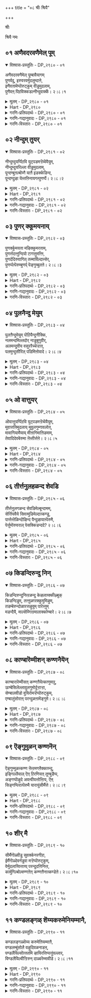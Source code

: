 +++
title = "०८ श्रीः श्रियै"

+++

श्रीः

श्रियै नमः

## ०१ अणैवदरवणैमेल् पूम्

<details open><summary>विश्वास-प्रस्तुतिः - DP_२९८० - ०१</summary>

अणैवदरवणैमेल् पूम्बावैयागम्  
पुणर्वदु, इरुवरवर्मुदलुम्दाऩे,  
इणैवऩामॆप्पॊरुट्कुम् वीडुमुदलाम्,  
पुणैवऩ् पिऱविक्कडल्नीन्दुवार्क्के। २।८।१
</details>

<details><summary>मूलम् - DP_२९८० - ०१</summary>

अणैवदरवणैमेल् पूम्बावैयागम्  
पुणर्वदु, इरुवरवर्मुदलुम्दाऩे,  
इणैवऩामॆप्पॊरुट्कुम् वीडुमुदलाम्,  
पुणैवऩ् पिऱविक्कडल्नीन्दुवार्क्के। २।८।१
</details>

<details><summary>Hart - DP_२९८०</summary>

He rests on the snake bed Adisesha  
and embraces Lakshmi on his chest:  
He is moksha and the lord of all,  
and he is the beloved of the earth goddess and the goddess of wealth:  
He is the boatman for those who wants to cross the ocean of birth:
</details>

<details><summary>गरणि-प्रतिपदार्थः - DP_२९८० - ०१</summary>

अणैवदु = पवडिसिरुवुदु, अरवु अणैमेल् = शेषन हासुगॆय मेलॆ, पूपावै = लक्ष्मीदेविय, आहम् = हृदयवन्नु, पुणर् वदु = कूडिरुवुदु, इरुवर् अवर् = अवरिब्बरिगॆ, मुदलुम् ताने = आदियू \(कारणनू\) ताने, इणैवन् आम् ऎप्पॊरुट्कुम् = ऎल्ला वस्तुगळिगू जॊतॆगारनागिद्दानॆ, वीडु = बिडुगडॆगॆ \(मोक्षक्कॆ\), मुदल् आम् = कारणनागिद्दानॆ, पुणैवन् = ईडागिद्दानॆ \(रक्षक\), पिऱवि कडल् नीन्दुवार् क्के = ’हुट्टु’ ऎम्ब कडलन्नु ईजि दाटुववरिगे;
</details>

<details><summary>गरणि-गद्यानुवादः - DP_२९८० - ०१</summary>

पवडिसिरुवुदु शेषन हासुगॆय मेलॆ. कूडिकॊण्डिरुवुदु लक्ष्मीदेविय हृदयवन्नु, अवरिब्बरिगॆ आदियू \(कारणनू\) ताने. ऎल्ला वस्तुगळ जॊतॆगारनू हौदु. बिडुगडॆगॆ \(मोक्षक्कॆ\) कारणनू हौदु. हुट्टु ऎम्ब कडलन्नु ईजि दाटुववरिगॆ ईडागि \(रक्षकनागि\)द्दानॆ. 
</details>

<details><summary>गरणि-विस्तारः - DP_२९८० - ०१</summary>

भगवन्तन चटुवटिकॆय व्याप्तियन्नू वैविध्यवन्नूइल्लि हेळलागुत्तदॆ.

“पवडिसिरुवुदु शेषन हासुगॆय मेलॆ” – भगवन्तनु नित्यविभूतियॆनिसि, क्षीरसागरदल्लि शेषशयननागि योगनिद्रॆयल्लिरुत्तानॆ. इदु भगवन्तन निर्लिप्ततॆयो\! 

“कूडिकॊण्डिरुवुदु लक्ष्मीदेविय हृदयवन्नु” – सकलैश्वर्यप्रदळु लक्ष्मीदेवि. आकॆय हृदयवन्ने भगवन्तनु ऒलिसिकॊण्डु अदरॊन्दिगॆ कूडिकॊण्डिद्दानॆ. \(श्रीदेवियन्नु पुरुषकारळु ऎन्नुत्तारॆ. दयॆये मूर्तिवॆत्तु श्रीदेवि भक्तनल्लि करुणिसबेकॆन्दू अवनन्नुद्धरिसबेकॆन्दू भगवन्तनल्लि पुरुषकार नडॆसि अवनिगॆ भगवत्कृपॆयुण्टागुवन्तॆ माडुत्ताळॆ\)

“अवरिब्बरिगॆ आदियू कारणनू ताने” – ’अवरु’ ऎन्दरॆ चतुर्मुखब्रह्म मत्तु रुद्ररु. सर्वेश्वरनाद भगवन्तनु सृष्टि, स्थिति, लय कार्यगळिगागि, ऎल्लक्कू आदियू कारणनू आगि, सृष्टिकार्यवन्नु सङ्कल्पमात्रदिन्द तानु सृष्टिसिद \(तन्न नाभिकमलदल्लि हुट्टिद\) चतुर्मुखनिगू, लयकार्यवन्नु तन्न मत्तॊन्दु सृष्टियाद रुद्रनिगू वहिसिकॊट्टनु. आद्दरिन्द, अवरिब्बर हुट्टिगू, अवर कार्यक्कू भगवन्तने मूल, अवने कारण.

“ऎल्ला वस्तुगळ जॊतॆगारनू हौदु” – सृष्टियल्लिरुव ऎल्ला चेतन अचेतनवस्तुगळिगू अन्तर्यामियागि अवुगळ निर्वाहकनागि, साक्षियागि भगवन्तनु इद्दानॆ. आद्दरिन्द अवुगळ ऎडॆबिडद जॊतॆगार भगवन्त. 

“बिडुगडॆगॆ कारणनू हौदु” – सर्वेश्वरनाद भगवन्तन मूरु रूपगळाद ब्रह्म, विष्णु, ईश्वर – इवरु सृष्टि, स्थिति, लयगळिगॆ कर्तरादरु. ई कार्यगळु निल्लदॆ नडॆयुत्तले इरुत्तवॆयष्टॆ. इवुगळिन्द आचॆगॆ दाटि होगुवुदे मोक्ष अथवा बिडुगडॆ. सर्वेश्वरनाद भगवन्तनल्लदॆ, मोक्षवन्नु नीडुवुदक्कॆ बेरॆ यारिगू साध्यविल्ल. 

“हुट्टु ऎम्ब कडलन्नु ईजि दाटुववरॆगॆ ईडागिद्दानॆ” – ’हुट्टु – सावु’ ऎम्बवु चेतननन्नु बिडिसिकॊळ्ळलारद बन्धनदल्लि सिक्किसिकॊळ्ळुत्तवॆ. ’हुट्टु’ – अदरॊन्दिगॆ नडॆयुव बॆळवणिगॆ, कर्म, इत्यादिगळु ’सावि’नॊन्दिगॆ तात्कालिकवागि कॊनॆगण्डन्तॆ आदरू, मत्तॆ हुट्टु, मत्तॆ कर्मगळु, मत्तॆ सावु – हीगॆ, कॊनॆगाणदन्तॆ नडॆदुहोगुव कार्यवन्नॆल्ला ’संसार’ ऎन्दु ऒन्दु सङ्ग्रहवाद हॆसरिनिम्द गुरुतिसुत्तारॆ. संसारवन्नु दाटलसाध्यवाद बलुदॊड्ड कडलिगॆ होलिसुत्तारॆ. ’संसारसागर’ ऎन्नुवुदु इदरिन्दले. ई अपारवाद, दाटलसाध्यवाद कडलन्नु दाटलेबेकॆन्दु मनस्सु माडिदवरिगॆ भगवन्तनु तक्क ईडागि \(जॊतॆयू रक्षकनू आगि\) अवरन्नु दाटिसुत्तानॆ. अवरिगॆ बिडुगडॆयन्नुण्टु माडुत्तानॆ. 

इदु बलु स्वारस्यवाद पाशुर. बळसिरुव कॆलवु पदगळिगॆ नानार्थगळिवॆ. आ अर्थगळन्नु सरियागि अन्वयमाडिकॊळ्ळुवुदरिन्द, पाशुरद अर्थवन्नु हॊसहॊसरीतियल्लि तिळिदुकॊळ्ळलु साध्यवागुत्तदॆ, ऎन्नबहुदु. आ पदगळन्नु अवुगळ विविध अर्थगळन्नु इल्लि कॊडलागिदॆ. 

“आहम् – देह, ऎदॆ, वक्षस्थल, मनस्सु, हृदय. 

“इणै – ऒप्पु, होलु, हॊन्दिकॊळ्ळु,

“पुणै – तॆप्प, दोणि, नावॆ, सहाय \(ऒत्तासॆ\) बिदिरु, ईडु \(रक्षणॆ\), पणतॊडु.
</details>

## ०२ नीन्दुम् तुयर्

<details open><summary>विश्वास-प्रस्तुतिः - DP_२९८१ - ०२</summary>

नीन्दुम्दुयर्प्पिऱवि युट्पडमऱ्ऱॆव्वॆवैयुम्,  
नीन्दुम्दुयरिल्ला वीडुमुदलाम्,  
पून्दण्बुऩल्बॊय्गै याऩै इडर्क्कडिन्द,  
पून्दण्दुऴा यॆऩ्तऩिनायगऩ्पुणर्प्पे। २।८।२
</details>

<details><summary>मूलम् - DP_२९८१ - ०२</summary>

नीन्दुम्दुयर्प्पिऱवि युट्पडमऱ्ऱॆव्वॆवैयुम्,  
नीन्दुम्दुयरिल्ला वीडुमुदलाम्,  
पून्दण्बुऩल्बॊय्गै याऩै इडर्क्कडिन्द,  
पून्दण्दुऴा यॆऩ्तऩिनायगऩ्पुणर्प्पे। २।८।२
</details>

<details><summary>Hart - DP_२९८१</summary>

If devotees join the matchless lord adorned with a thulasi garland  
who saved the elephant Gajendra  
when it was caught by a crocodile in a cool blooming pond,  
the troubles in their lives will go away  
and he will remove the ocean of sorrowful births for them  
and grant them moksha, a dwelling that has no sorrow:
</details>

<details><summary>गरणि-प्रतिपदार्थः - DP_२९८१ - ०२</summary>

नीन्दुम् = ईजि दाटुव, तुयर् = दुःखसङ्कटवाद, पिऱवि = हुट्टिगॆ, उट्टड = ऒळपट्ट, मट्रु ऎव्वॆव्वैयुम् = बेरॆ यावयावुदॊ अवॆल्लवन्नू, नीन्दुम् = ईजिदाटुव, तुयर् इल्ला = दुःखसङ्कटगळु इल्लद, वीडु = बिडुगडॆगॆ, मुदल् आम् = कारणवागुत्तदॆ, पू = सॊबगिन, तण् = तम्पाद, पुनल् = नीरिन, पॊय् है = सरोवरदल्लि, यानै = आनॆय, इडर् = सङ्कटवन्नु, कडिन्द = तॊलगिसिदवनाद पू = सुन्दरवाद, तण् = तम्पाद, तुऴाय्= तुलसिय हारदवनाद, ऎन् = नन्न, तनि = साटियिल्लदवनाद \(परिपूर्णनाद\), नायहन् = नायकन, पुणर् प्पे = कूडुविकॆये.
</details>

<details><summary>गरणि-गद्यानुवादः - DP_२९८१ - ०२</summary>

सॊबगिन तम्पाद नीरिन सरोवरदल्लि आनॆय सङ्कटवन्नु नीगिसिदवनू, सुन्दरवाद तम्पाद तुलसिय हारवन्नु मुडिदवनू आद, नन्न साटियिल्लद \(परिपूर्णनाद\) नायकनॊडनॆ कूडुविकॆये ईजि दाटुव दुःखसङ्कटवाद हुट्टिगॆ ऒळपट्ट बेरॆ यावयावुदु इदॆयो अदॆल्लवन्नू ईजि दाटुव सङ्कटविल्लदन्तॆ माडुव बिडुगडॆगॆ कारणवागुत्तदॆ. 
</details>

<details><summary>गरणि-विस्तारः - DP_२९८१ - ०२</summary>

’बिडुगडॆ’गॆ भगवन्तने कारणनॆन्दु हिन्दिन पाशुरदल्लि हेळलायितु. इल्लि अदर विवरणॆ स्वल्प बरुत्तदॆ. 

’आनॆय सङ्कटवन्नु नीगिसिदवनु” – इदु गजेन्द्रमोक्षद विषय. ऎल्लो काडिन नडुवॆ, तम्पाद नीरिन सरोवरदल्लि, मॊसळॆय बायिगॆ सिक्किबिद्दु, बिडुगडॆ हॊन्दलारदॆ सङ्कटपडुत्तिद्द आनॆयॊन्दु ’गत्यन्तरविल्लदॆ, ’भगवन्त, कृपाविष्टनागि भगवन्तनु अदर बळिगॆ धाविसि बन्दु, अदन्नु सङ्कटदिन्द बिडुगडॆ माडिदनु ऎम्बुदु कतॆ. 

आनॆय ’बिडुगडॆ’ मॊसळॆय हिडितदिन्द पारागुविकॆ मत्तु ऎन्दिनन्तॆ स्वेच्छॆयागि बदुकि बाळुविकॆ मात्रवे.

पाशुरद ’बिडुगडॆ’ ऎम्बुदु ’हुट्टु’ मत्तु अदक्कॆ सम्बन्धपट्टवुगळ हिडितदिन्द पूर्तियागि पारागुविकॆ. भगवकृपॆये इदक्कॆ कारण. इदे अगत्य. 

’हुट्टिगॆ ऒळपट्ट बेरॆ याव यावुदु इदॆयो..............” हुट्टु मत्तु अदरॊन्दिगॆ अण्टिबरुव रोग, मुप्पु, सावु – इवुगळॆल्लवू दुःखवन्नु तरुववे\! हुट्टिनॊडनॆ ’भय’वू कूडिकॊळ्ळुत्तदॆ. ई भयवु हुट्टिन सम्बन्धिगळाद ऒन्दॊम्दर जॊतॆयल्लू कूडिकॊण्डु चेतननन्नु अतियागि तॊळलिसुत्तदॆ. 

भगवत्कृपॆयुण्टायितॆन्दरॆ, मॊदलु भयद निवारणॆयुण्टागुव, मत्तु सङ्कटदिन्द पारागुव ’अभय’ लभिसुवुदु. नॆम्मदि दॊरॆयुवुदु. भगवत्सम्बन्ध कडिदुहोगदन्तॆ अनुकूलवुण्टागुवुदु. हुट्टिन सम्बन्धवाद ऎल्ल बगॆय सङ्कटगळू तॊलगि, भगवत्सान्निध्यवे लभिसुवुदु. 

आळ्वाररु हेळुत्तारॆ- कृपापरिपूर्णनू, बाडद सुन्दरवाद तुलसिय हार्‍अवन्नु धरिसिरुववनू आद भगवन्तने हुट्टिन दुःखगळॆल्लवन्नू निवारिसतक्कवनु. अवनन्नु नायकनन्नागि वरिसि, प्रेमिसि, ऒलिसिकॊण्डु, अवनॊडनॆ कूडिकॊळ्ळुवुदे ’बिडुगडॆ’य मार्ग.
</details>

## ०३ पुणर् क्कूमयनाय्

<details open><summary>विश्वास-प्रस्तुतिः - DP_२९८२ - ०३</summary>

पुणर्क्कुमयऩा मऴिक्कुमरऩाम्,  
पुणर्त्तदऩ्ऩुन्दियो टागत्तुमऩ्ऩि,  
पुणर्ददिरुवागित् तऩ्मार्विल्दाऩ्सेर्,  
पुणर्प्पऩ्पॆरुम्बुणर्प् पॆङ्गुम्बुलऩे। २।८।३
</details>

<details><summary>मूलम् - DP_२९८२ - ०३</summary>

पुणर्क्कुमयऩा मऴिक्कुमरऩाम्,  
पुणर्त्तदऩ्ऩुन्दियो टागत्तुमऩ्ऩि,  
पुणर्ददिरुवागित् तऩ्मार्विल्दाऩ्सेर्,  
पुणर्प्पऩ्पॆरुम्बुणर्प् पॆङ्गुम्बुलऩे। २।८।३
</details>

<details><summary>Hart - DP_२९८२</summary>

He keeps Nānmuhan, the creator of the world, on his navel,  
Shiva, the destroyer of the world, on the left part of his body  
and he embraces lovely Lakshmi, the goddess of wealth, on his chest:  
The lord exists everywhere and in everything you see in the world,
</details>

<details><summary>गरणि-प्रतिपदार्थः - DP_२९८२ - ०३</summary>

पुणर् क्कूम्= सृष्टिसुव, अयन् आय् = अजनागि, अऴिक्कूम् = नाशपडिसुव \(संहरिसुव\) अरन् आम् = हरनू आगुत्तानॆ, पुणर् त्त तन् = तन्नन्नु पड्द, उन्दियोडु = नाभियल्लू, आहत्तु = देहदल्लू, मन्नि = इरिसिकॊण्डु, पुणर् त्त = \(तन्नन्नु\) वरिसिद, तिरु आहि = श्रीदेवियन्नुळ्ळवनागि, तन् मार् विल् तन् = तन्न ऎदॆयल्लिये शेर् = इरिसिकॊण्डु, पुणर् प्पन् = कैगॊळ्ळुवनु, पॆरुम् पुणर् प्पु = हिरिदाद कार्यभारवन्नु, ऎङ्गुम् = ऎल्लॆल्लियू, पुलने = प्रत्यक्षनागि. 
</details>

<details><summary>गरणि-गद्यानुवादः - DP_२९८२ - ०३</summary>

सृष्टिसुव अजनागि, संहरिसुव हरनू आगुत्तानॆ. तन्नन्नु अजनागि पडॆदु नाभियल्लू, तन्न देहदल्लू इरिसिकॊळ्ळुत्तानॆ. तन्नन्नु वरिसिद श्रीदेवियन्नु तन्न ऎदॆयल्लिये इरिसिकॊण्डु, ऎल्लॆल्लू प्रत्यक्षनागि, बलु दॊड्ड कार्यभारवन्नु कैगॊळ्ळुत्तानॆ. 
</details>

<details><summary>गरणि-विस्तारः - DP_२९८२ - ०३</summary>

भगवन्तन कार्यव्याप्ति ऎष्टु विस्तारवादद्दु ऎम्बुदन्नु ई पाशुर तिळियपडिसुत्तदॆ. 

मॊदलनॆय पाशुरदल्लि हेळिद ब्रह्मरुद्रर विषयवन्नू श्रीदेविय विषयवन्नू इल्लि विशदीकरिसलागिदॆ. 

भगवन्तनु तन्न नाभिकमलदल्ले अजनन्नु \(चतुर्मुखब्रह्मनन्नु\) सृष्टिसि, अवनन्नु जगत्सृष्टिकार्यदल्लि तॊडगिसिद्दानॆ. संहारकार्यक्कागि हरनन्नु सृष्टिसि, अवनिगॆ तन्न देहद बलभागवन्ने ऒप्पिसिद्दानॆ. क्षीरसागरदल्लि साटियिल्लद कमलद हूविनल्लि उद्भविसि, भगवन्तनन्नुवरिसि, मदुवॆयागि, सकलैश्वर्यदातॆयागिरुव श्रीदेवियन्नु भगवन्तनु आदरदिन्द तन्न वक्षदल्लिये इरिसिकॊण्डिद्दानॆ. हीगॆ, सृष्टिसुव अजनू ताने आगि, संहरिसुव हरनू ताने आगि, ऎल्ला बगॆय ऐश्वर्यप्रदनू ताने आगि भगवन्तनु तन्न कार्यभारवन्नु नडॆसुत्तानॆ. अल्लदॆ, इवॆल्लक्किन्तलू हॆच्चिनदाद तानु सृष्टिसिद सकल चेतनाचेतन वस्तुगळ रक्षणॆय हॊणॆयन्नू तन्नदे आगि माडिकॊण्डिद्दानॆ मत्तु भगवन्तनु तन्न सृष्टिय रूपदल्लियू, अवुगळल्लि ऒन्दॊन्दर अन्तर्यामि रूपदल्लियू, ई विषयदल्लियू भगवन्तनु ऎल्लॆल्लियू कङ्गॊळिसुत्तानॆ. हीगिदॆ भगवन्तन बलु दॊड्ड कार्यभार.
</details>

## ०४ पुलनैन्दु मेयुम्

<details open><summary>विश्वास-प्रस्तुतिः - DP_२९८३ - ०४</summary>

पुलऩैन्दुमेयुम् पॊऱियैन्दुनीक्कि,  
नलमन्दमिल्लदोर् नाडुबुगुवीर्,  
अलमन्दुवीय वसुररैच्चॆऱ्ऱाऩ्,  
पलमुन्दुसीरिल् पडिमिऩोवादे। २।८।४
</details>

<details><summary>मूलम् - DP_२९८३ - ०४</summary>

पुलऩैन्दुमेयुम् पॊऱियैन्दुनीक्कि,  
नलमन्दमिल्लदोर् नाडुबुगुवीर्,  
अलमन्दुवीय वसुररैच्चॆऱ्ऱाऩ्,  
पलमुन्दुसीरिल् पडिमिऩोवादे। २।८।४
</details>

<details><summary>Hart - DP_२९८३</summary>

O devotees, if you control your five senses and the pleasures they give  
and praise the divine qualities of the strong lord who killed the Asuras,  
and remain with him always, you will enter  
the endless moksha that is faultless goodness:
</details>

<details><summary>गरणि-प्रतिपदार्थः - DP_२९८३ - ०४</summary>

पुलन् ऐन्दुम् = इन्द्रियगळु ऐदन्नू, मेयुम् = उण्णुव, पोऱि = ऐन्दुम् = तन्त्रगळु \(साधनगळु\) ऐदन्नू, नीङ्गि = कळॆदुकॊण्डु, \(नीगिदवरागि\), नलम् = आनन्दक्कॆ, अन्दम् = अन्त्यवे, इल्लादु = इल्लद, ओर् = अद्वितीयवाद, नाडु = नाडन्नु, पुहुवीर् = प्रवेशिसबहसुववरे, अलमन्दु = नरळि सङ्कटपट्टु, वीय = नाशवागुवन्तॆ, अशुरै = असुररन्नु, कॆट्रान् = कॊन्दवन, पलम् = फलवन्ने, मुन्दु = मुन्दागि तोरिसुव, \(मुन्दागिसिकॊण्डिरुव\), शीरिल् = श्रेष्ठवाद गुणगळल्लि, पडिमिन् = मुळुगिरि, ओवादे = ऎडॆबिडदन्तॆ. 

ऐदु इन्द्रियगळन्नू उण्णुव ऐदु साधन \(तन्त्र\)गळन्नूनीगिदवरागि, आनन्दक्कॆ कॊनॆयॆम्बुदे इल्लद अद्वितीयवाद नाडन्नु प्रवेशिसबयसुववरे, अलमन्दु = नरळि सङ्कटपट्टु, वीय = नाशवागुवन्तॆ, अशुरै = असुररन्नु, कॆट्रान् = कॊन्दवन, पलम् = फलवन्ने, मुन्दु = मुन्दागितोरिसुव, \(मुन्दागिसिकॊण्डिरुव\), शीरिल् = श्रेष्ठवाद गुणगळल्लि, पडुमिनि = मुळुगिरि, ओ वादे = ऎडॆबिडदन्तॆ.
</details>

<details><summary>गरणि-गद्यानुवादः - DP_२९८३ - ०४</summary>

ऐदु इन्द्रियगळन्नू उण्णुव ऐदु साधन \(तन्त्र\) गळन्नू नीगिदवरागि, आनन्दक्कॆ कॊनॆयॆम्बुदे इल्लद अद्वितीयवाद नाडन्नु प्रवेशिसबयसुववरे, नरळि सङ्कटपट्टु नाशवागुवन्तॆ राक्षसरन्नु कॊन्दवन, फलवन्ने मुन्दागिसिकॊण्डिरुव श्रेष्ठवाद गुणगळल्लि ऎडॆबिडदन्तॆ मुळुगिरि. 
</details>

<details><summary>गरणि-विस्तारः - DP_२९८३ - ०४</summary>

ई पाशुरदल्लि भगवद्गुणानुभवद हिरिमॆयेनॆम्बुदर सूचनॆ इदॆ. हागॆये, परमपद, मत्तु अदर प्राप्तिय विषयवू सूचितवागिदॆ. 

“ऐदु इन्द्रियगळन्नू उण्णुव ऐदु साधनगळु” – ऒन्दॊन्दक्कू अदरदर ’व्यापार’, अदक्कॆ वेद्यवागुव ’विषय’ इदॆ. इन्द्रियगळन्नु आकर्षिसि, तम्म वशमाडिकॊळ्ळुव साधनवे ”इन्द्रियार्थ” अथवा ’विषय’. ई व्यापारदल्लि इन्द्रियगळु मग्नरादवॆन्दरॆ, भगवद्गुणानुभवक्कॆ बेरॆ मार्गवॆल्लि? 

ज्ञानेन्द्रियगळु व्यापार विषय

किवि केळुविकॆ शब्द

कण्णु नोडुविकॆ रूप

नालगॆ रुचिनोडुविकॆ रस

मूगु मूसुविकॆ गन्ध

चर्म मुट्टुविकॆ स्पर्श

कर्मेन्द्रियगळु

वाक्कु उच्चारणॆ मातु

कै \(आदान- स्वीकरिसुवुदु\) कुशलकार्य

पायु विहरणॆ सञ्चार

उपस्थ आनन्द आनन्द.

इन्द्रियगळ मूलक नडॆयुव व्यापारवू इन्द्रिय विषयगळू ’आनन्द’वॆन्दु हेळिदरॆ, अवॆल्लवू क्षणिक अथवा तात्कालिक ऎनिसिकॊळ्ळुवुदु. कॊनॆये इल्लवॆम्ब आनन्दवन्नु अनुबविसबेकॆन्नुववरु असदृशवाद अन्थ आनन्द तरुव नाडन्नु सेरबेकु. 

“नरळि सङ्कटपट्टु.................कॊन्दवन” – इल्लि भगवन्तन श्रीरामावतारद सूचनॆ इदॆ. राक्षसकुलवन्ने नरळिसि नाशपडिसिदवनु श्रीरामनु.

“फलवन्ने मुन्दागिसिकॊण्डिरुव...........” – सामान्यवागि ऎल्ल कार्यक्कू बरुव फल यावागलू कडॆयल्ले. आदरॆ, भगवद्गुणानुभववॆम्ब कार्य ऎन्दॆन्दिगू अन्थाद्दल्ल. कष्टपडिसदॆ, आनन्दवन्नुण्टुमाडतक्कद्दु अदु. अष्टे अल्ल. सद्गतियन्नू तरुवुदु. आद्दरिन्दले, आनन्द मत्तु सद्गति ऎम्ब सत्फलवन्ने मुन्दिट्टुकॊण्डिरुव कार्यवॆन्दरॆ ’भगवद्गुणानुभव’ अनवरतवू इळिय मुळुगिरुवुदु – इवे परमपदप्राप्ति तरतक्कवु.
</details>

## ०५ ओ वात्तुयर्

<details open><summary>विश्वास-प्रस्तुतिः - DP_२९८४ - ०५</summary>

ऒवात्तुयर्प्पिऱवि युट्पडमऱ्ऱॆव्वॆवैयुम्,  
मूवात्तऩिमुदलाय् मूवुलगुम्गावलोऩ्,  
मावागियामैयाय् मीऩागिमाऩिडमाम्,  
तेवादिदेवबॆरुमा ऩॆऩ्तीर्त्तऩे। २।८।५
</details>

<details><summary>मूलम् - DP_२९८४ - ०५</summary>

ऒवात्तुयर्प्पिऱवि युट्पडमऱ्ऱॆव्वॆवैयुम्,  
मूवात्तऩिमुदलाय् मूवुलगुम्गावलोऩ्,  
मावागियामैयाय् मीऩागिमाऩिडमाम्,  
तेवादिदेवबॆरुमा ऩॆऩ्तीर्त्तऩे। २।८।५
</details>

<details><summary>Hart - DP_२९८४</summary>

The matchless everlasting god of the gods,  
the faultless one who protects his devotees in all the three worlds  
from their sorrowful births that come ceaselessly  
and from all trouble in their lives,  
took the forms of a horse, turtle, fish  
and human to protect this world from evil  
is my teerthan:
</details>

<details><summary>गरणि-प्रतिपदार्थः - DP_२९८४ - ०५</summary>

ओवा = ऎडॆबिडद, तुयर् = दुःखपूर्णवाद, पिऱवि उट्टड = हुट्टिगॆ सम्बन्धिसिद, मट्रु = ऎव्वॆव्वैयुम् = इतर ऎल्लवन्नू मूवा = मुदियागदन्तॆ इरुव, तनि मुदलाय् = ऒण्टियागि, अद्वितीय कारणभूतनागि, मू उलहुम् = मूरु लोकगळन्नू, कावलोन् = रक्षिसतक्कवनागि, मा आहि = हयग्रीवनागि, आमै आय् = आमॆयागि, मीन् आहि = मीनागि, मानिडम् आम् = मनुष्यनागुववनु, तेवातिदेव = देवतॆगळिगॆल्ल, \(अवर मेल्पट्ट\) अमररिगॆल्ल, पॆरुमान् = स्वामियागिरुववनु, ऎन् तीर् त्तने =नन्नपरमपवित्रने.
</details>

<details><summary>गरणि-गद्यानुवादः - DP_२९८४ - ०५</summary>

मुदितनविल्लदन्तॆ, ऒब्बने आगि, अद्वितीय कारणभूतनागि, ऎडॆबिडद दुःखमयवाद हुट्टन्नू अदक्कॆ सम्बन्धिसिद इतर ऎल्लवन्नू \(नीगिसि\), मूरु लोकगळन्नूरक्षिसतक्कवनागि, देवतॆगळिगू \(अवरिगॆ मेल्पट्ट\) अमररिगू स्वामियागि, हयग्रीवनागि, आमॆयागि, मीनागि, मानवरूपियागिरुववनू नन्न परमपवित्रने. 
</details>

<details><summary>गरणि-विस्तारः - DP_२९८४ - ०५</summary>

हिन्दिन पाशुरदल्लि ’भगवद्गुणानुभव’द फलवेनॆन्दु तिळिसलायितु. अदक्कॆ इदु मेल्पङ्क्तियागिरलेम्बन्तॆ, इल्लि भगवद्गुण कथनवागुत्तदॆ. 

भगवन्तनन्नु ’नित्ययौवन सुन्दर’ ऎन्दु वर्णिसुत्तारॆ. स्वामिय यौवनवू अदक्कॆ साटियाद सॊबगू शाश्वतवन्तॆ. यौवनवू सौन्दर्यवू ऒट्टुगूडिदरॆ, अवुगळ आकर्षणॆ इन्नॆष्टु प्रखरवो\! अनुभविसिये अरियबेकाद विषयवल्लवे? 

भगवन्तनन्नु ’अह’ ऎन्नुत्तारॆ. अवनिगॆ हुट्टू इल्ल, नाशवू इल्ल. हीगिरुवाग अवनिगॆ मुप्पॆल्लिन्द बन्दीतु? 

भगवन्तनॊब्बने\! अद्वितीयनवनु. ऎल्लक्कू आदियू कारणनू अवने. अवनिन्दले ऎल्लवू. अवने जगद्रक्षकनु. चेतनर हुट्टु, रोग, मुप्पु, मरण, भय इवुगळन्नॆल्ला निवारिसतक्कवनू अवने. ब्रह्मनिन्द हिडिदु ऎल्ला देवतॆगळिगू स्वामि. अवरिगॆ मेल्पट्टु, परमपद वासिगळागिरुव नित्यसूरि \(अमररु\)गळिगू ऒडॆयनु. अवने नाना रूपगळन्नु तळॆदवनु. वेदगळन्नु उद्धरिसुवुदक्कागि अवनु हयग्रीवनागि अवतरिसिदनु. देवतॆगळिगॆ अमृतवन्नु दॊरकिसिकॊट्टु अवरन्नु अमररन्नागिसुवुदक्कागि आमॆयागि अवतरिसि, समुद्रमथनक्कॆ अनुकूलमाडिकॊट्टनु. प्रळय जलप्रवाहदिन्द तन्न सृष्टिय नाशवागदन्तॆ रक्षिसुवुदक्कागि अवनु मीनादनु. बहळवागि कॊब्बि हॆच्चिकॊण्डिद्द दुष्टराक्षा कुलवन्ने निर्मूलगॊळिसुवुदक्कागियू, दुष्टशिक्षण, शिष्टरक्षणक्कागियू राम, कृष्णादि मानवरूपियागि अवतरिसिदनु. परमोपकारियागि, परमपवित्तनागि, अद्वितीयनागि शोभिसुववनू अवने.
</details>

## ०६ तीर्त्तनुलहळन्द शेवडि

<details open><summary>विश्वास-प्रस्तुतिः - DP_२९८५ - ०६</summary>

तीर्त्तऩुलगळन्द सेवडिमेल्बून्दामम्,  
सेर्त्तियवैये सिवऩ्मुडिमेल्दाऩ्कण्डु,  
पार्त्तऩ्तॆळिन्दॊऴिन्द पैन्दुऴायाऩ्पॆरुमै,  
पेर्त्तुमॊरुवराल् पेसक्किडन्ददे? २।८।६
</details>

<details><summary>मूलम् - DP_२९८५ - ०६</summary>

तीर्त्तऩुलगळन्द सेवडिमेल्बून्दामम्,  
सेर्त्तियवैये सिवऩ्मुडिमेल्दाऩ्कण्डु,  
पार्त्तऩ्तॆळिन्दॊऴिन्द पैन्दुऴायाऩ्पॆरुमै,  
पेर्त्तुमॊरुवराल् पेसक्किडन्ददे? २।८।६
</details>

<details><summary>Hart - DP_२९८५</summary>

When Arjuna saw the same garland  
on the head of Shiva that was on the feet of the faultless lord  
who measured the world,  
he realized that Kaṇṇan is the real god:  
Who can praise the excellence of the lord,  
adorned with beautiful thulasi garlands?
</details>

<details><summary>गरणि-प्रतिपदार्थः - DP_२९८५ - ०६</summary>

तीर् त्तन् = परमपवित्रन, उलहु अळन्द = लोकगळन्नु अळॆद, शे अडिमेल् = कॆम्पाद \(कोमलवाद\) पादगळ मेलॆ, पूतामम् = हूविन दण्डॆयन्नु, शेर् त्ति = समर्पिसि, अवैये = आ दण्डॆयन्ने, शिवन् मुडि मेल् = शिवन तलॆय मेलॆ, तान् कण्डु = तानु कण्डवनागि, पार् त्तन् = पार्थनु, तॆळिद्नु ऒऴिन्द = तिळिवळिकॆयन्नु पडॆद, पैतुऴायान् = सॊब्गिन तुलसिय हारवन्नु धरिसिरुववन, पॆरुमै = हिरिमॆयन्नु, पेर् त्तुम् = मत्तॆ \(पुनः\) ऒरुव राल् = ऒब्बॊरब्बरिन्दलू, पेशकिडन्ददे = हेळुवन्तॆ इदॆयल्ल. 
</details>

<details><summary>गरणि-गद्यानुवादः - DP_२९८५ - ०६</summary>

परमपवित्रन लोकगळन्नु अळॆद कॆम्पाद \(कोमलवाद\) तिरुवडिगळ मेलॆ हूविन दण्डॆयन्नु समर्पिसि, आ दण्डॆयन्ने शिवन तलॆय मेलॆ तानु कण्डवनागि, पार्थनु तिळिवळिकॆयन्नु पडॆदन्थ सॊबगिन तुलसिय हारवन्नु धरिसिरुववन हिरिमॆयन्नु मत्तॆमत्तॆ ऒब्बॊब्बरिन्दलू हेळुवन्तॆ इदॆयल्ल. 
</details>

<details><summary>गरणि-विस्तारः - DP_२९८५ - ०६</summary>

भगवन्तन तिरुवडिगळ हिरिमॆयन्नु सूचिसुवुदक्कॆ पार्थन प्रसङ्गवॊन्दन्नु निदर्शनवागि इल्लि सूचिसलागिदॆ. 

पार्थनिगॆ श्रीकृष्णनॊडनॆ देहात्मद नण्टु. ऒन्दुसल, तानु शिवनन्नु मॆच्चिसि, वरवन्नु पडॆदुबरुवॆनॆन्दु पार्थनु श्रीकृष्णनिगॆ हेळिदनन्तॆ. ऎल्लिगो होगि, कष्टवाद तपस्सन्नाचरिसि, शिवनिन्द वरवन्नु पडॆदुकॊळ्ळबॆकाद प्रमेयवॆ इल्लवॆन्दू, अदक्कॆ बदलागि तन्नतिरुवडिगळन्नु पूजिसिदरॆ शिवनु सम्प्रीतनागि बेकादद्दन्नु नीडुवनॆन्दु श्रीकृष्णनु हेळिदनन्तॆ. ई मातन्नु पार्थनु नम्बिदनो बिट्टनो\! श्रीकृष्णन तिरुवडिगळिगॆ हूविनदण्डॆगळन्नर्पिसि, अवक्कॆ पार्थनु ऎरगिदनन्तॆ. अन्दु रात्रि पार्थनिगॆ कनसु बन्तन्तॆ. कनसिनल्लि शिवनु पार्थन मुन्दॆ मुगुळ्नगॆ नगुत्ता, प्रसन्ननागि कण्डनन्तॆ. अन्दु तानु श्रीकृष्णन तिरुवडिगळिगॆ अर्पिसिद्द हूविन दण्डॆगळु शिवनतलॆय मेलॆ इद्दद्दन्नु कण्डु पार्थनिगॆ तिळिवळिकॆ बन्तन्तॆ. तनगॆ ऒलिदु तन्न ऒडनाडियागिरुव भगवन्तन\(श्रीकृष्णन\) सेवॆयिम्दले तन्न ऎल्ल कोरिकॆगळु ईडेरुवुदॆन्दू अदक्कागि बेरॆ दैवगळन्नु बेडुव अगत्यवे इल्लवॆन्दू अवनिगॆ मनदट्टायितन्तॆ. पार्थन कोरिकॆयन्नु शिवनू पूर्णगॊळिसिदनन्तॆ. 

परमपवित्रनाद भगवन्तन तिरुवडिगळु सामान्यवादवल्ल. अवनु त्रिविक्रमनागि मूरु लोकगळन्नु अळॆदुकॊण्ड कालदल्लि, ब्रह्मलोकदवरॆगॆ विस्तरिसिद्द भगवन्तन तिरुवडिगळन्नु ब्रह्मनु देवगङ्गॆयिन्द तॊळॆदु कृतार्थनादनन्तॆ. 

तिरुवडिगळ महिमॆये इष्टु हिरिदॆन्दाग, भगवन्तन सकल कल्याणगुणगळ हिरिमॆयन्नु ऒब्बॊब्बरू ऎष्टॆष्टु हॊगळिदरू मुगियदन्तॆ इदॆयल्ल ऎन्नुत्तारॆ आळ्वाररु.
</details>

## ०७ किडन्दिरुन्दु निन्

<details open><summary>विश्वास-प्रस्तुतिः - DP_२९८६ - ०७</summary>

किडन्दिरुन्दुनिऩ्ऱळन्दु केऴलाय्क्कीऴ्बुक्  
किडन्दिडुम्, तऩ्ऩुळ्गरक्कुमुमिऴुम्,  
तडम्बॆरुन्दोळारत्तऴुवुम् पारॆऩ्ऩुम्  
मडन्दैयै, माल्सॆय्गिऩ्ऱमालार्क्काण्बारे। २।८।७
</details>

<details><summary>मूलम् - DP_२९८६ - ०७</summary>

किडन्दिरुन्दुनिऩ्ऱळन्दु केऴलाय्क्कीऴ्बुक्  
किडन्दिडुम्, तऩ्ऩुळ्गरक्कुमुमिऴुम्,  
तडम्बॆरुन्दोळारत्तऴुवुम् पारॆऩ्ऩुम्  
मडन्दैयै, माल्सॆय्गिऩ्ऱमालार्क्काण्बारे। २।८।७
</details>

<details><summary>Hart - DP_२९८६</summary>

As a dwarf the lord who rests on a snake bed on the ocean  
measured the world and the sky with his two feet:  
He split open the earth, went to the underworld as a boar  
and brought up the earth goddess  
and he swallowed the earth and spat it out:  
Who can understand the things  
that he does out of love for the earth goddess?
</details>

<details><summary>गरणि-प्रतिपदार्थः - DP_२९८६ - ०७</summary>

किडन्दु = पवडिसि, इरुन्दु = योगनिद्दॆयल्लिद्दु, निन्ऱु = \(यागशालॆयल्लि\) निन्तु, अळन्दु = अळॆदुकॊण्डु, केविल् आय् = महावराहनागि, कीऴ् = कडल अडियल्लि, पुक्कु प्रवेशिसि, इडन्दु = इडुम् = हिडिदु \(अदर स्थानदल्लि\) इडुवन्थ, तन्नुळ् = तन्न ऒळगडॆये, करक्कूम् = मरॆमाडि इट्टुकॊळ्ळुवन्थ, इमिऴुम् = हॊरक्कॆ हाकुवन्थ, तडम् = विस्तारवाद, पॆरु = बलुदॊड्ड, तोळ् = तोळुगळिन्द, आर = पूर्तियागि, तऴुवुम् = आलिङ्गिसुवन्थ, पार् ऎन्नुम् मडन्दैयै = भूमि ऎम्ब कन्निकॆयन्नु, माल् = सर्वेश्वरनु, शॆय् हिन्ऱ = माडुत्तिरुव, माल् = हिरिमॆयन्नु, आर् काण्बारे = यारु कण्डुकॊळ्ळुत्तारॆ? 
</details>

<details><summary>गरणि-गद्यानुवादः - DP_२९८६ - ०७</summary>

पवडिसि योगनिद्दॆयल्लिरुवन्थ, निन्तु अळॆदुकॊळ्ळुवन्थ, महावराहनागि कडल अडियल्लि प्रवेशिसि, हिडिदु इडुवन्थ, तन्न ऒळगडॆये मरॆमाडि इट्टुकॊळ्ळुवन्थ, मत्तु हॊरक्कॆ हाकुवन्थ, विस्तारवाद दॊड्ड तोळुगळिन्द पूर्तियागि भूमि ऎम्ब कन्यॆयन्नु आलिङ्गिसुवन्थ, सर्वेश्वरनु माडुत्तिरुव हिरिय कार्यगळन्नु यारु कण्डुकॊळ्ळुत्तारॆ? 
</details>

<details><summary>गरणि-विस्तारः - DP_२९८६ - ०७</summary>

हिन्दिन पाशुरद भगवन्तन हिरिमॆयन्नु कण्डुकॊळ्ळुव बगॆयन्नु इल्लि सूचिसलागिदॆ- 

“पवडिसि योग निद्दॆयल्लिरुवन्थ” – 

महाप्रळयद बळिक, ऎल्लॆल्लू नीरे नीरागिरुवाग, आ अपारवाद जलराशियल्लि पुट्टदॊन्दु आलदॆलॆय मेलॆ भगवन्तनु ऎळॆय मगुवागि पवडिसि बहुदीर्घकाल योगनिद्दॆयल्लि निर्लिप्ततॆयिन्द इरुत्तानॆ ऎन्नुत्तारॆ. अल्लदॆ, भगवन्तनु क्षीरसागरदल्लि शेषशयननागि, तन्नऎल्ल कार्यचटुवटिकॆगळिन्दलू निर्लिप्तनागि योगनिद्दॆयल्लि पवडिसिरुत्तानॆ ऎन्नुत्तारॆ. आदरेनु? अवन सङ्कल्पदन्तॆये अल्लवे जगत्कार्यगळॆल्लवू नडॆदुहोगुवुदु? अदे अल्लवे अवन हिरिमॆ?

“निन्तु अळॆदुकॊळ्ळुवन्थ” – बलिचक्रवर्तिय कीर्तियन्नू अवन कॊडुगैयन्नू यारिन्दलू मीरिसलु साध्यवागदॆ, अवन गुणस्वभावगळिगॆ तक्कन्तॆ भगवन्तने अवनन्नु अनुग्रहिसुवुदक्कागि, बलिय यागशालॆयल्लि अद्वितीयवाद तेजस्वियाद वामनवटुवागि बन्दु निन्तद्दु. तनगागि मूरु हॆज्जॆयष्टु नॆलवन्नु याचिसि, बलियिन्द अदन्नुपडॆदद्दु. कूडले त्रिविक्रमनागि बॆळॆदु ऎल्ला लोकगळन्नू तन्न ऎरडे हॆज्जॆगळन्नु आवरिसि, अळॆदुकॊण्डद्दु. बळिक, तन्न तिरुवडियन्ने बलिचक्रवर्तिय तलॆय मेलिरिसि, अवनिगॆ तन्न परिपूर्णानुग्रहवन्नु करुणिसिद्दु. 

“महावराहनागि, कडल अडियल्लि प्रवेशिसि हिडिदु इडुवन्थ” – हिरण्यकशिपुविन तम्मनाद हिरण्याक्षनु भूमियन्ने कद्दॊय्दु कडल अडियल्लि ऎल्लियो बच्चिट्ट. आग भगवन्तनु महावराहनागि अवतरिसि, कडलल्लि नुग्गि, भूमियन्नु तन्न कोरॆहल्लुगळिन्द हिडिदु मेलक्कॆत्ति, अदर स्थानदल्लि अदन्नु नॆलॆगॊळिसिदनु. 

“तन्न ऒळगडॆये मरॆमाडि इट्टुकॊळ्ळुवन्थ”- प्रळयकाल बन्दाग, भगवन्तनु तन्न सृष्टियॆल्लवन्नू ऒन्दे गुक्किगॆ नुङ्गि, अदन्नु तन्नहॊट्टॆयल्लि अडगिसि इट्टुकॊण्डु, अदन्नु संरक्षिसुत्तानॆ. अवन हॊट्टॆ ऎष्टु दॊड्डदो काणॆ\! 

“मत्तॆ हॊरक्कॆ हाकुवन्थ” – प्रळयसमयदल्लि तानु कबळिसिद सृष्टियन्नॆल्ला बलुदीर्घकाल तन्न हॊट्टॆयल्लिट्टुकॊण्डु कापाडुत्ता, मत्तॆ सृष्टि समय बन्द कूडले अदिष्टन्नू हॊरक्कॆ हाकुत्तानॆ. 

“भूमि ऎम्ब कन्यॆयन्नु आलिङ्गिसुवन्थ” – तन्नन्नु हिरण्याक्षन कैयिन्द बिडिसिद्दक्कागि, कृतज्ञतॆयिन्द भूदेवि ऎम्ब कन्यॆयु भगवन्तनन्ने वरिसिदळु ऎम्बुदु इल्लिय विषय. 

सर्वेश्वरनाद भगवन्तनु माडुव अद्भुताश्चर्यकरवाद कार्यगळिन्दले अवन हिरिमॆयॆष्टॆम्बुदन्नु कण्डुकॊळ्ळुवुदक्कॆ साध्य ऎन्नुत्तारॆ आळ्वाररु.
</details>

## ०८ काण्बारॆम्मीशन् कण्णनैयॆन्

<details open><summary>विश्वास-प्रस्तुतिः - DP_२९८७ - ०८</summary>

काण्बारारॆम्मीसऩ् कण्णऩैयॆऩ्काणुमाऱु,  
ऊण्बेसिलॆल्लावुलगुमोर्दुऱ्ऱाऱ्ऱा,  
सेण्बालवीडो वुयिरोमऱ्ऱॆप्पॊरुट्कुम्,  
एण्बालुंसोराऩ् परन्दुळऩामॆङ्गुमे। २।८।८
</details>

<details><summary>मूलम् - DP_२९८७ - ०८</summary>

काण्बारारॆम्मीसऩ् कण्णऩैयॆऩ्काणुमाऱु,  
ऊण्बेसिलॆल्लावुलगुमोर्दुऱ्ऱाऱ्ऱा,  
सेण्बालवीडो वुयिरोमऱ्ऱॆप्पॊरुट्कुम्,  
एण्बालुंसोराऩ् परन्दुळऩामॆङ्गुमे। २।८।८
</details>

<details><summary>Hart - DP_२९८७</summary>

Is there any way someone can see our dear Kaṇṇan, our Esan?  
Even though he swallows the whole world  
it is not be enough for him:  
He is omnipresent in all places,  
in the souls of all the creatures of the world  
and in all the heavens in the sky:  
There is no place where he is not:
</details>

<details><summary>गरणि-प्रतिपदार्थः - DP_२९८७ - ०८</summary>

काण्बार् आर्‍ = कण्डुकॊळ्ळुववरु यारु, ऎम् ईशन् कण्णनै = नम्म स्वामियाद कृष्णपरमात्मनन्नु, ऎन् काणुम् आऱु = कण्डुकॊळ्ळुव बगॆयादरू एनु, ऊण् = उणिसु, पेशिल् = हेळहोदरॆ, ऎल्ला उलहुम् = ऎल्ला लोकगळू, ओर् तुट्रु = ऒन्दुकुत्तिगॆ, अट्रा = आगदु \(सालदु\), वीडो = मनॆयादरो, शेण्बाल = अत्यन्त दूरदल्लिरुव स्थळ, मट्रु ऎप्पोरुट्कुम् = इतर ऎल्ला वस्तुगळिगू, उयिरो = प्राणवागिरुववनु, एण् पालुम् = सामर्थ्य, दार्ढ्य मुन्ताद हिरिमॆयल्लि, शोरान् = कुग्गुववनल्ल. \(सॊरगुववनल्ल\), परन्दु = हरडि \(विस्तरिसि\), उळन् = इद्दानॆ.
</details>

<details><summary>गरणि-गद्यानुवादः - DP_२९८७ - ०८</summary>

भगवन्तनन्नु यारु कण्डुकॊळ्ळुत्तारॆ? कण्डुकॊळ्ळुव बगॆयेनु? – ई ऎरडु प्रश्नॆगळिगॆ उत्तरवागिरुवन्तॆ ई पाशुरद विषयविदॆ. 
</details>

<details><summary>गरणि-विस्तारः - DP_२९८७ - ०८</summary>

भगवन्तनन्नु यारु कण्डुकॊळ्ळुत्तारॆ? कण्डुकॊळ्ळुव बगॆयेनु? – ई ऎरडु प्रश्नॆगळिगॆ उत्तरवागिरुवन्तॆ ई पाशुरद विषयविदॆ. 

भगवन्तन गुणस्वभावगळु अद्भुत, आश्चर्यपूर्ण\! प्रळयकालदल्लि ऎल्ला लोकगळू स्वामिय ऒन्दु हुक्किगॆ सालदु. हागॆ, कबळिसि, तन्न हॊट्टॆयल्लि अडगिसिट्टुकॊण्डु, अवुगळन्नु संरक्षिसुत्तानल्ल\! अवनन्नु सेरुवुदादरू हेगॆ? अवनिरुवुदु ऎल्ला लोकगळ ऎल्लॆय आचॆगॆ, अत्यन्त दूरद स्थळदल्लि\! आदरेनु, अवनु सृष्टिसिरुव ऎल्ला चराचरवस्तुगळल्लि, अवुगळ अन्तर्यामियागि, ऎल्लॆल्लू हरडि, ऎल्ल कडॆयू व्यापिसिकॊण्डिद्दानॆ\! नानाअवतारगळन्नु तळॆदु, अवनु माडि तोरिसिरुव ऒन्दॊन्दु कार्यवू अद्भुतवे, आश्चर्यपूर्णवे\! श्रीकृष्णावतारद वैभववॊन्दे सालदे? बल, शक्ति, सामर्थ्य, दार्ढ्य मुन्तादवुगळल्लि अवन हिरिमॆयन्नु मीरिसुववरादरू इद्दारॆये? हीगिरुवल्लि, भगवन्तनन्नु अरितुकॊळ्ळुवुदादरू हेगॆ? अरितुकॊळ्ळुववरु याऋ? 

भगवन्तन हिरिमॆय कार्यगळन्नु अरितुकॊळ्ळुवुदर मूलकवे अवनन्नु कण्डुकॊळ्ळबेकु. अदेसुलभ मार्ग – ऎन्नुत्तारॆ आळ्वाररु. 

“एण्” ऎम्बुदक्कॆ = “बल, शक्ति, सामर्थ्य, दार्ढ्य, हिरिमॆ, ऎल्लॆ, दुरहङ्कारद मातु \(दर्पद मातु\), बग्गुविकॆ, वक्रवागुविकॆ” ऎन्दॆल्ला अर्थवागुत्तदॆ.
</details>

## ०९ ऎङ्गुमुळन् कण्णनॆन्

<details open><summary>विश्वास-प्रस्तुतिः - DP_२९८८ - ०९</summary>

ऎङ्गुम्मुळऩ्कण्ण ऩॆऩ्ऱमगऩैक्काय्न्दु,  
इङ्गिल्लैयाल् ऎऩ् ऱिरणियऩ् तूण्बुडैप्प,  
अङ्गप्पॊऴुदे अवऩ्वीयत्तोऩ्ऱिय, ऎऩ्  
सिङ्गप्पिराऩ्पॆरुमै यारायुंसीर्मैत्ते। २।८।९
</details>

<details><summary>मूलम् - DP_२९८८ - ०९</summary>

ऎङ्गुम्मुळऩ्कण्ण ऩॆऩ्ऱमगऩैक्काय्न्दु,  
इङ्गिल्लैयाल् ऎऩ् ऱिरणियऩ् तूण्बुडैप्प,  
अङ्गप्पॊऴुदे अवऩ्वीयत्तोऩ्ऱिय, ऎऩ्  
सिङ्गप्पिराऩ्पॆरुमै यारायुंसीर्मैत्ते। २।८।९
</details>

<details><summary>Hart - DP_२९८८</summary>

Prahladan the son of Hiraṇyan said,  
“Kaṇṇan is everywhere,”  
and his father opposed him saying,  
“See, he will not be here in this pillar,”  
but the moment he broke open the pillar  
Thirumāl came out as a man-lion and killed him:  
Who can understand the power of him  
who took the form of a lion?
</details>

<details><summary>गरणि-प्रतिपदार्थः - DP_२९८८ - ०९</summary>

ऎङ्गुम् उळन् = ऎल्लॆल्लियू इद्दानॆ, कण्णन् = आकर्षकनाद भगवन्तनु \(श्रीकृष्णावतारियाद भगवन्तनु\), ऎन्ऱ = ऎन्नुव, महनै = मगन मेलॆ, काय्न्दु= कोपिसिकॊण्डु, इङ्गु = इल्लि, इल्लै आल् = इल्ल अल्लवे, ऎन्ऱु = ऎन्नुत्ता \(ऎन्दु\), इरणियन् = हिरण्यकशिपुवु, तूण् पुडैप्प = कम्बवन्नु ऒदॆयलु, अङ्गु = अल्लिये, अप्पॊऴुदे = आ क्षणदल्लिये \(आगले\), अवन् वीय = अवनु सायलॆन्दु, तोन्ऱिय = अवतरिसिद, ऎन् शिङ्गप्पिरान् = नन्न नरसिंहस्वामिय, पॆरुमै = हिरिमॆयॆम्बुदु, आरायुम् = आलोचिसुवुदक्कॆ, शीर् मैत्ते = श्रेष्ठवादद्दे. 
</details>

<details><summary>गरणि-गद्यानुवादः - DP_२९८८ - ०९</summary>

आकर्षकनाद भगवन्तनु \(कृष्णनु\) ऎल्लॆल्लियू इद्दानॆ ऎन्नुव मगन मेलॆ कोपिसिकॊण्डु, इल्लि इल्ल अल्लवे \(अय्यो\) ऎन्नुत्ता हिरण्यकशिपुवु कम्बवन्नु ऒदॆयलु, अल्लिये आ क्षणदल्ले \(आगले\) अवनु सायुवन्तॆ अवतरिसिद नन्न नरसिंहस्वामिय हिरिमॆयॆम्बुदु आलोचिसुवुदक्कॆ श्रेष्ठवादद्दे. 
</details>

<details><summary>गरणि-विस्तारः - DP_२९८८ - ०९</summary>

हिन्दिन पाशुरदल्लि भगवन्तनन्नु कण्डुकॊळ्ळुवुदु हेगॆ ऎम्ब प्रश्नॆ बन्तु. अदक्कॆ उत्तरवागि अवन कार्यगळ हिरिमॆयिन्दले अवनन्नु कण्डुकॊळ्ळबहुदु ऎन्दु हेळलायितु. भगवन्तन कार्यद हिरिमॆयन्नु कुरित ऒन्दु निदर्शन इल्लिदॆ- 

प्रह्लादनु हरिभक्त. अवन तन्दॆ हिरण्यकशिपु हरिद्वेषि. ’हरिसर्वव्यापि. अवनु ऎल्लॆल्लू ऎल्ल वस्तुगळल्लू इद्दानॆ” ऎन्दुबु प्रह्लादन नम्बिकॆय मातु. अदन्नु सुळ्ळुमाडबेकु ऎन्दु अवर तन्दॆ. अवनु तन्न मुन्दिरुव उक्किन कम्बवन्नु ऒदॆयुत्ता ’इल्लि निन्न आ हरि इल्लवे इल्ल\! अय्यो\!\!” ऎन्दु मगनन्नु मूदलिसिद. कूडले बन्तु अदक्कॆ उत्तर\! आगले, आ कम्बदिन्दले हरियु हिरण्यकशिपुविन मृत्यु स्वरूपनाद ’नरहरि’ यागि उद्भविसि बन्दनु. नरसिंहावतारद हिरिमॆ ऎष्टु दॊड्डदु\! 

“इदल्लवे भगवन्तन हिरिमॆ\! इदन्नल्लवे चॆन्नागि आलोचिसि अरितुकॊळ्ळबेकादद्दु\! इदे अल्लवे भगवन्तनन्नु कण्डुकॊळ्ळुव मार्ग\!” – ऎन्नुत्तारॆ आळ्वाररु.
</details>

## १० शीर् मै

<details open><summary>विश्वास-प्रस्तुतिः - DP_२९८९ - १०</summary>

सीर्मैगॊळ्वीडु सुवर्क्कनरगीऱा,  
ईर्मैगॊळ्देवर्नडुवा मऱ्ऱॆप्पॊरुट्कुम्,  
वेर्मुदलाय्वित्ताय्प् परन्दुदऩिनिऩ्ऱ,  
कार्मुगिल्बोल्वण्णऩॆऩ् कण्णऩैनाऩ्कण्डेऩे। २।८।१०
</details>

<details><summary>मूलम् - DP_२९८९ - १०</summary>

सीर्मैगॊळ्वीडु सुवर्क्कनरगीऱा,  
ईर्मैगॊळ्देवर्नडुवा मऱ्ऱॆप्पॊरुट्कुम्,  
वेर्मुदलाय्वित्ताय्प् परन्दुदऩिनिऩ्ऱ,  
कार्मुगिल्बोल्वण्णऩॆऩ् कण्णऩैनाऩ्कण्डेऩे। २।८।१०
</details>

<details><summary>Hart - DP_२९८९</summary>

I saw the dark cloud-colored Kaṇṇan,  
the god of the divine world of the gods,  
of moksha, hell, the middle world,  
the root and seed of all things  
who pervades everything but also stands alone:
</details>

<details><summary>गरणि-प्रतिपदार्थः - DP_२९८९ - १०</summary>

शीर् मै कॊळ् = अत्युत्तमवाद, वीडु = मोक्षवन्नू, शुवर् क्कम् = स्वर्गवन्नू, नरहु = नरकवन्नू, ईरु आ = अरिवु आगि, ईर् मै कॊळ् = कनिकरिसुव, तेवर् = देवतॆगळु, नडु आ = नडुवॆयागि, मट्रु ऎप्पॊरुट्कुम् = इतर ऎल्ला वस्तुगळिगू, वेर् = बेरु, मुदल् आय् = मॊदलागि, वित्तु आय् = बीजवू आगि, परन्दु = हरडिकॊण्डु, तनि = विलक्षणवागि निन्ऱ = इरुव, कार् मुहिल् पोल् वण्णन् = कार्मुगिलिन हागॆ बण्णवुळ्ळवनाद, ऎन् कण्णनै = नन्न आकर्षकनन्नु \(श्रीकृष्णरूपियन्नु\), नान् कण्डेने =नानु कण्डुकॊण्डॆनल्ल\! 
</details>

<details><summary>गरणि-गद्यानुवादः - DP_२९८९ - १०</summary>

अत्युत्तम नॆलॆयाद मोक्षवन्नू, स्वर्गवन्नू, नरकवन्नू अरिवुकॊडुववनागि, कनिकरवुळ्ळवनागि, देवतॆगळ नडुवॆयू इतर ऎल्ला वस्तुगळिगू बेरु मॊदलागि बीजवू आगि, हरडिकॊण्डु, सम्पूर्णवागि विलक्षणवागिरुव कार्मुगिलन हागॆ बण्णदवनाद नन्नआकर्षकनन्नु \(श्रीकृष्णरूपियन्नु\) नानु कण्डुकॊण्डॆनल्ल\!
</details>

<details><summary>गरणि-विस्तारः - DP_२९८९ - १०</summary>

ई पाशुरदल्लि आळ्वाररु भगवद्गुणानुभवदल्लि ओलाडुत्ता आनन्दिसुत्तिद्दारॆ. “इदन्नल्लवे आलोचिसि अरितुकॊळ्ळबेकादद्दु. इदे अल्लवे भगवन्तनन्नु कण्डुकॊळ्ळबेकाद मार्ग” – ऎम्बुदक्कॆ आळ्वाररे निदर्शन, अवर अनुभवद माते अदु ऎम्बन्तॆ पाशुरद विषयविदॆ. 

“अत्युत्तमनॆलॆयाद.....................अरिवुकॊडुववनागि” – चेतनरिगॆ अवरवर कर्मानुगुणवागि स्वर्ग नरकगळु दॊरॆयुत्तवॆ. पापकर्मगळु नरकानुभववन्नु तरुत्तवॆ. पुण्यकर्मगळिन्द स्वर्गवास. पुण्यफलविरुववरॆगू स्वर्गानुभव. आ पुण्य क्षीणिसिद कूडले स्वर्गदिन्द मत्तॆ मर्त्यलोकक्कॆ मत्तॆ कर्मानुभव. अदक्कॆ तक्कन्तॆ नरकनाकगळु, हुट्टु सावुगळ सङ्कोलॆ चेतननन्नु बिगिदिरुववरॆगू इदु तप्पिद्दल्ल. ई सङ्कोलॆयन्नु कडिदु हाकुवुदे मोक्ष अथवा बिडुगडॆ. नरकद दुःख सङ्कटगळू, स्वर्गद सुखानुभववू हीगॆ परिवर्तनॆ हॊन्दुत्ता, तॊळलिसुत्तवॆ. आदरॆ मोक्षानन्दवु शाश्वतवादद्दु. ई अरिवन्नू, मोक्ष पडॆयुवुदर बगॆगॆ उपायद अरिवन्नू कॊडुववनु भगवन्तने. 

हुट्टिद बन्दनदल्लि तॊळलुत्तिरुव चेतनर बगॆगॆ भगवन्तनिगॆ अपारवाद कनिकर. अवरन्नु तन्न कडॆगॆ आकर्षिसिकॊण्डु, उद्धरिसुवुदे आ कनिकरद फल. 

देवतॆगळिगॆ आधारनागि, अवर मेल्विचारकनागि, अवर नडुवॆये, अवर धर्मनीतिगळ निर्वाहकनागिरुत्तानॆ भगवन्त. 

“बेरु मॊदलागि बीजवू आगि” – इदॊन्दु सुन्दरवाद रूपक. बेरु मरक्कॆ आधार. अदन्नु भद्रवागि, नॆट्टगॆ निल्लिसिट्टुकॊळ्ळुवुदु. नॆलद ऒळगडॆ, कण्णिगॆ काणिसदन्तॆ इद्दुकॊण्डु, मरक्कॆ बेकागुव आहारवन्नू नीरन्नू ऒदगिसिकॊडुत्तदॆ. मरद बॆळवणिगॆगॆ ऎल्ल बगॆयल्लू सहकारि. मरवु ऒणगि बीळुव तनकलू अदन्नु कापाडुत्तदॆ. हागॆये, भगवन्तनु तानु सृष्टिसिद ऎल्ला चेतन अचेतन वस्तुगळिगू, बेरिन हागॆ, कण्णिगॆ काणिसदन्तॆ, अवुगळ अन्तर्यामियागिद्दुकॊण्डु, अवुगळिगॆ आधारनागि, अभिवृद्धिकारकनागि, निर्वाहकनागि, कडॆगॆ, लयकालदल्लि अवुगळन्नु बीजरूपदल्लि तन्नल्लिट्टुकॊण्डु संरक्षिसुत्तानॆ. 

’हरडिकॊण्डु, सम्पूर्णवागि, विलक्षणवागिरुव कार्मुगिलिन हागॆ बण्णदवनाद” – सुन्दरवाद उपमान. कार्मुगिलिनॊन्दिगॆ भगवन्तनन्नु होलिसलागिदॆ. कार्मुगिलु तनगॆ ऎष्टु साध्यवो अष्टु नीरन्नू तन्नल्लि तुम्बिट्टुकॊण्डु सम्पूर्णवागिरुत्तदॆ. ऎल्लॆल्लू हरडिकॊळ्ळुत्तदॆ. तन्न विलक्षणवाद रूपबण्णगळिन्द अत्याकर्षकवागुत्तदॆ. परम औदार्यदिन्द, कॆळगडॆ नॆलद मेलण वस्तुगळु बयसुवुदक्किन्तलू हॆच्चागिये, तानु हिडिदिट्टुकॊण्डिरुव नीरन्नु ऎरॆयुत्तदॆ. हागॆये भगवन्तनू सर्वव्यापि. कार्मुगिलिन बण्णदवनु. विलक्षण सुन्दर. अत्याकर्षक मत्तु परम उदारि. 

आळ्वाररु हेळुत्तारॆ- स्वर्ग नरकगळ बगॆगॆ अरिवन्नुण्टुमाडि, अवुगळ पुनरावर्तनॆयिन्द बिडुगडॆ हॊन्दुवुदक्कॆ उपायवन्नु करुणिसि, नन्नन्नु तन्न कडॆगॆ आकर्षिसिकॊण्डु, नन्नन्नुद्धरिसतक्क श्रीकृष्णरूपियाद भगवन्तनन्नु नानु कण्डुकॊण्डॆ\! ई नन्न भाग्यक्कॆ ऎणॆयुण्टे?
</details>

## ११ कण्डलङ्गळ् शॆय्यकरुमेनियम्मानै,

<details open><summary>विश्वास-प्रस्तुतिः - DP_२९९० - ११</summary>

कण्डलङ्गळ्सॆय्य करुमेऩियम्माऩै,  
वण्डलम्बुंसोलै वऴुदिवळनाडऩ्,  
पण्डलैयिल्सॊऩ्ऩतमि ऴायिरत्तिप्पत्तुंवल्लार्,  
विण्डलैयिल्वीऱ्ऱिरुन् दाळ्वरॆम्मावीडे। २।८।११
</details>

<details><summary>मूलम् - DP_२९९० - ११</summary>

कण्डलङ्गळ्सॆय्य करुमेऩियम्माऩै,  
वण्डलम्बुंसोलै वऴुदिवळनाडऩ्,  
पण्डलैयिल्सॊऩ्ऩतमि ऴायिरत्तिप्पत्तुंवल्लार्,  
विण्डलैयिल्वीऱ्ऱिरुन् दाळ्वरॆम्मावीडे। २।८।११
</details>

<details><summary>Hart - DP_२९९०</summary>

Saḍagopan from the flourishing Pandya country  
filled with groves where bees swarm  
composed a thousand Tamil pāsurams with music  
to the dear lord with a dark body and bright eyes:  
If devotees learn these ten pāsurams and recite them well  
they will reach moksha in the sky:
</details>

<details><summary>गरणि-प्रतिपदार्थः - DP_२९९० - ११</summary>

कण् तलङ्गळ् शॆय्य = कण्णुगळु कॆम्पगू, करुमेनि = करिय देहवू, उळ्ळ, अम्मानै = स्वामियन्नु, कुरितु, वण्डु = दुम्बिगळु, अलम्बुम् = गानमाडुव, शोलै =तोपुगळन्नुळ्ळ, वऴुदि = तिरुवळुदि ऎम्ब, वळम् = समृद्धवाद, नाडन् = नाडिनवनु, पण् तलैयिल् शॊन्न = गानवन्ने प्रधानवागिट्टुकॊण्डु हेळिद, तमिऴ् = तमिळिन, आयिरत्तु = ऒन्दु साविर \(पाशुर\)दल्लि, इपत्तुम् वल्लार् = ई हत्तु पाशुरगळन्नु बल्लवरु, विण् तलैयिल् = परमपददल्लि, वीट्रिरुन्दु = वास माडुत्ता, आळवर् = आळुत्तारॆ, ऎम्मा वीडे = आ महाबिडुगडॆयन्ने. 
</details>

<details><summary>गरणि-गद्यानुवादः - DP_२९९० - ११</summary>

कण्णुगळु कॆम्पगू, देहवु कर्रगू इरुव स्वामियन्नु कुरितु दुम्बिगळु गानमाडुव गोपुगळन्नुळ्ळ तिरुवळदि ऎम्ब समृद्धवाद नाडिनवनु गानवन्ने प्रधानवागिट्टुकॊण्डु हेळिद तमिळिन ऒन्दु साविर पाशुरगळल्लि ई हत्तन्नु बल्लवरु परमपददल्लि वासमाडुत्ता आ महाबिडुगडॆयन्ने आळुववरागुत्तारॆ. 
</details>

<details><summary>गरणि-विस्तारः - DP_२९९० - ११</summary>

इदु आ तिरुवाय् मॊऴिय कडॆय पाशुर. मिक्क तिरुवाय् मॊऴिगळ कडॆय पाशुरगळिगिन्तलू अङ्कितदल्लि इदु भिन्नवागिदॆ ऎम्बुदन्नु गमनिसबहुदागिदॆ. अल्लि “कुरुगूर् शडहोपन्” ऎन्दुकवियु तन्न गुरुतन्नु स्पष्टवागि हेळिकॊळ्ळलागुत्तित्तु. ई तिरुवाय् मॊऴियल्लादरो हागिल्ल. अदक्कॆ बदलागि “वऴुदि वळनाडन्” ऎन्दु तन्न नाडिन हिरिमॆयन्नु व्यक्तपडिसिद्दानॆ. हॆसरन्नु गोप्यमाडिद्दानॆ. तन्न हिरिमॆ तन्न नाडिगॆ सेरिद्दु ऎम्ब विशालवाद सात्विक मनोभाववन्नु व्यक्तपडिसिद्दानॆ. इदॊन्दु हिरिमॆये\! 

कॆन्दावरॆयन्तॆ विशालवू सुन्दरवू आद कण्णुगळन्नू परिपूर्णवाद भव्यवाद कार्मुगिलिनन्तॆ आकर्षकवाद देहकान्तियन्नुळ्ळवनू आद भगवन्तन गुणस्वभावगळन्नु कुरितु, अवनन्नु कण्डुकॊळ्ळुव सुलभोपायवे साविर पाशुरगळन्नु रचिसिद्दारॆ. अवुगळल्लि ऒन्दुभागवाद ई हत्तु पाशुरगळन्नु चॆन्नागि अभ्यास मादि अरितुकॊण्डवरु परमपद वासिगळागि अल्लिय अखण्डानन्दवन्नु सूरॆगॊळ्ळुत्तारॆ. हीगिदॆ, ई तिरुवाय् मॊऴिय फलश्रुति\!
</details>
